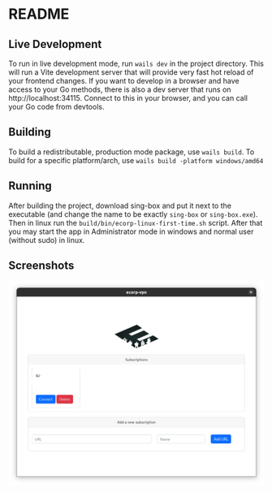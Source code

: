 # README

## Live Development

To run in live development mode, run `wails dev` in the project directory. This will run a Vite development
server that will provide very fast hot reload of your frontend changes. If you want to develop in a browser
and have access to your Go methods, there is also a dev server that runs on http://localhost:34115. Connect
to this in your browser, and you can call your Go code from devtools.

## Building

To build a redistributable, production mode package, use `wails build`.
To build for a specific platform/arch, use `wails build -platform windows/amd64`


## Running
After building the project, download sing-box and put it next to the executable (and change the name to be exactly `sing-box` or `sing-box.exe`). Then in linux run the `build/bin/ecorp-linux-first-time.sh` script. After that you may start the app in Administrator mode in windows and normal user (without sudo) in linux.

## Screenshots
![Main Menu](https://github.com/er888kh/ecorp-vpn/blob/main/screenshots/main-menu.png?raw=true)
